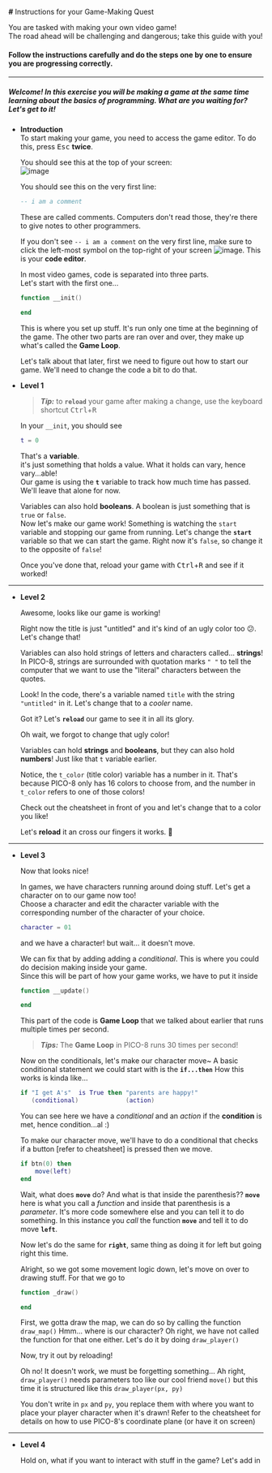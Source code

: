 __#__ Instructions for your Game-Making Quest

You are tasked with making your own video game!  
The road ahead will be challenging and dangerous; take this guide with you!

#### Follow the instructions carefully and do the steps one by one to ensure you are progressing correctly.

***

##### Welcome! In this exercise you will be making a game at the same time learning about the basics of programming. What are you waiting for? Let's get to it!

* **Introduction**  
    To start making your game, you need to access the game editor. To do this, press <kbd>Esc</kbd> **twice**.
    
    You should see this at the top of your screen:  
    ![image](https://user-images.githubusercontent.com/17536161/32310549-d306ebb2-bfde-11e7-9f03-1d329887805b.png)
    
    You should see this on the very first line:
    ```lua
    -- i am a comment
    ```
    These are called comments. Computers don't read those, they're there to give notes to other programmers.  
    
    If you don't see `-- i am a comment` on the very first line, make sure to click the left-most symbol on the top-right of your screen ![image](https://user-images.githubusercontent.com/17536161/32310648-9d782258-bfdf-11e7-9eae-495276b19fa9.png). This is your **code editor**. 

    In most video games, code is separated into three parts.  
    Let's start with the first one...
    ```lua
    function __init()

    end
    ```
    This is where you set up stuff. It's run only one time at the beginning of the game. 
    The other two parts are ran over and over, they make up what's called the **Game Loop**.  

    Let's talk about that later, first we need to figure out how to start our game. We'll need to change the code a bit to do that.

* **Level 1**  

    > **_Tip:_** to **`reload`** your game after making a change, use the keyboard shortcut <kbd>Ctrl</kbd>+<kbd>R</kbd>  
    
    In your `__init`, you should see
    ```lua
    t = 0
    ```
    That's a **variable**.  
    it's just something that holds a value. What it holds can vary, hence vary...able!  
    Our game is using the **`t`** variable to track how much time has passed. We'll leave that alone for now.

    Variables can also hold **booleans**. A boolean is just something that is `true` or `false`.  
    Now let's make our game work! Something is watching the `start` variable and stopping our game from running. Let's change the **`start`** variable so that we can start the game. Right now it's `false`, so change it to the opposite of `false`!

    Once you've done that, reload your game with <kbd>Ctrl</kbd>+<kbd>R</kbd> and see if it worked!
    
***  

* **Level 2**  

    Awesome, looks like our game is working!  
    
    Right now the title is just "untitled" and it's kind of an ugly color too 😕. Let's change that!  
    
    Variables can also hold strings of letters and characters called... **strings**! In PICO-8, strings are surrounded with quotation marks `" "` to tell the computer that we want to use the "literal" characters between the quotes.  
    
    Look! In the code, there's a variable named `title` with the string `"untitled"` in it. Let's change that to a *cooler* name.
    
    Got it? Let's **`reload`** our game to see it in all its glory.

    Oh wait, we forgot to change that ugly color!
    
    Variables can hold **strings** and **booleans**, but they can also hold **numbers**! Just like that `t` variable earlier.
    
    Notice, the `t_color` (title color) variable has a number in it. That's because PICO-8 only has 16 colors to choose from, and the number in `t_color` refers to one of those colors!

    Check out the cheatsheet in front of you and let's change that to a color you like!
    
    Let's **reload** it an cross our fingers it works. 🤞

***  

* **Level 3**  

    Now that looks nice! 
    
    In games, we have characters running around doing stuff. Let's get a character on to our game now too!  
    Choose a character and edit the character variable with the corresponding number of the character of your choice.
    ```lua
    character = 01 
    ```
    and we have a character! but wait... it doesn't move.  

    We can fix that by adding adding a *conditional*. This is where you could do decision making inside your game.  
    Since this will be part of how your game works, we have to put it inside 
    ```lua
    function __update()

    end
    ```
    This part of the code is **Game Loop** that we talked about earlier that runs multiple times per second.
    > **_Tips:_** The **Game Loop** in PICO-8 runs 30 times per second!  
    
    Now on the conditionals, let's make our character move~
    A basic conditional statement we could start with is the **`if...then`**
    How this works is kinda like...
    ```lua
    if "I get A's"  is True then "parents are happy!"
       (conditional)             (action)
    ```
    You can see here we have a _conditional_ and an _action_ if the **condition** is met, hence condition...al :)  

    To make our character move, we'll have to do a conditional that checks if a button [refer to cheatsheet] is pressed then we move.
    ```lua
    if btn(0) then
        move(left)
    end
    ```
    Wait, what does **`move`** do? And what is that inside the parenthesis??
    **`move`** here is what you call a *function* and inside that parenthesis is a *parameter*. It's more code somewhere else and you can tell it to do something. In this instance you *call* the function **`move`** and tell it to do move **`left`**. 
    
    Now let's do the same for **`right`**, same thing as doing it for left but going right this time.

    Alright, so we got some movement logic down, let's move on over to drawing stuff. For that we go to 
    ```lua
    function _draw()

    end
    ```

    First, we gotta draw the map, we can do so by calling the function `draw_map()`
    Hmm... where is our character? Oh right, we have not called the function for that one either. Let's do it by doing `draw_player()`

    Now, try it out by reloading!

    Oh no! It doesn't work, we must be forgetting something...
    Ah right, `draw_player()` needs parameters too like our cool friend `move()` but this time it is structured like this `draw_player(px, py)`  

    You don't write in `px` and `py`, you replace them with where you want to place your player character when it's drawn! Refer to the cheatsheet for details on how to use PICO-8's coordinate plane (or have it on screen)
    

***  

* **Level 4**  

   Hold on, what if you want to interact with stuff in the game?
   Let's add in